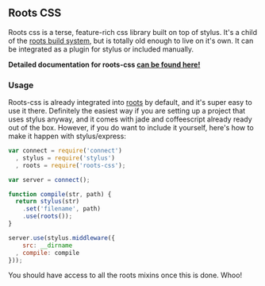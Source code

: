 Roots CSS
---------

Roots css is a terse, feature-rich css library built on top of stylus. It's a child of the [roots build system](http://github.com/jenius/roots-cli), but is totally old enough to live on it's own. It can be integrated as a plugin for stylus or included manually.

**Detailed documentation for roots-css [can be found here!](http://roots.cx/css)**

### Usage

Roots-css is already integrated into [roots](http://roots.cx) by default, and it's super easy to use it there. Definitely the easiest way if you are setting up a project that uses stylus anyway, and it comes with jade and coffeescript already ready out of the box. However, if you do want to include it yourself, here's how to make it happen with stylus/express:

```js
var connect = require('connect')
  , stylus = require('stylus')
  , roots = require('roots-css');

var server = connect();

function compile(str, path) {
  return stylus(str)
    .set('filename', path)
    .use(roots());
}

server.use(stylus.middleware({
    src: __dirname
  , compile: compile
}));
```

You should have access to all the roots mixins once this is done. Whoo!